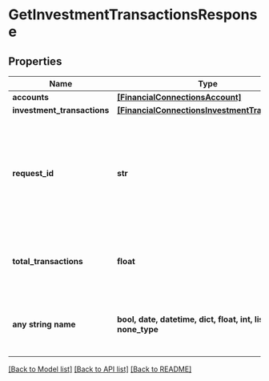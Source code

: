 # GetInvestmentTransactionsResponse


## Properties
Name | Type | Description | Notes
------------ | ------------- | ------------- | -------------
**accounts** | [**[FinancialConnectionsAccount]**](FinancialConnectionsAccount.md) |  | 
**investment_transactions** | [**[FinancialConnectionsInvestmentTransaction]**](FinancialConnectionsInvestmentTransaction.md) |  | 
**request_id** | **str** | An identifier that is exclusive to the request and can serve as a means for investigating and resolving issues. | 
**total_transactions** | **float** | The total number of transactions within the specified date range. | [optional] 
**any string name** | **bool, date, datetime, dict, float, int, list, str, none_type** | any string name can be used but the value must be the correct type | [optional]

[[Back to Model list]](../README.md#documentation-for-models) [[Back to API list]](../README.md#documentation-for-api-endpoints) [[Back to README]](../README.md)


